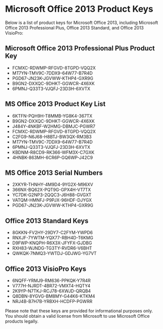 # Microsoft Office 2013 Product Keys

Below is a list of product keys for Microsoft Office 2013, including Microsoft Office 2013 Professional Plus, Office 2013 Standard, and Office 2013 VisioPro:

## Microsoft Office 2013 Professional Plus Product Key

- FCMXC-RDWMP-RFGVD-8TGPD-VQQ2X
- MT7YN-TMV9C-7DDX9-64W77-B7R4D
- PGD67-JN23K-JGVWW-KTHP4-GXR9G
- B9GN2-DXXQC-9DHKT-GGWCR-4X6XK
- 6PMNJ-Q33T3-VJQFJ-23D3H-6XVTX

## MS Office 2013 Product Key List

- 6KTFN-PQH9H-T8MMB-YG8K4-367TX
- B9GN2-DXXQC-9DHKT-GGWCR-4X6XK
- J484Y-4NKBF-W2HMG-DBMJC-PGWR7
- FCMXC-RDWMP-RFGVD-8TGPD-VQQ2X
- C2FG9-N6J68-H8BTJ-BW3QX-RM3B3
- MT7YN-TMV9C-7DDX9-64W77-B7R4D
- 6PMNJ-Q33T3-VJQFJ-23D3H-6XVTX
- KBDNM-R8CD9-RK366-WFM3X-C7GXK
- 4HNBK-863MH-6CR6P-GQ6WP-J42C9

## MS Office 2013 Serial Numbers

- 2XKYR-THNHY-4M9D4-9YG2X-M96XV
- 366NX-BQ62X-PQT9G-GPX4H-VT7TX
- YC7DK-G2NP3-2QQC3-J6H88-GVGXT
- VATQM-HMNFJ-P9PJX-96HDF-DJYGX
- PGD67-JN23K-JGVWW-KTHP4-GXR9G

## Office 2013 Standard Keys

- 8GKKN-FV2HY-29DY7-C2FYM-YWPD6
- RNXJF-7YWTM-YQX77-RBH4D-T6KMG
- D9FWP-KNQPH-R6X3X-JFYFX-GJDBG
- RXH83-WJNDG-TG3TY-RVDR6-V6BHT
- QWKQK-7NMQ3-YWTDJ-GDJWG-YG7VT

## Office 2013 VisioPro Keys

- 6NQFF-YRMJ9-RM636-PPKQK-Y7R4R
- V777H-NJRDT-4BR72-VMXT4-HQTY4
- 2K9YP-N7TKJ-RCJ78-6XWJD-QRQB4
- Q8DBN-8YGVG-BM8MY-G44K6-KTKM4
- NRJ4B-B7H7B-YRBXH-HCDFP-PGWRR

Please note that these keys are provided for informational purposes only. You should obtain a valid license from Microsoft to use Microsoft Office products legally.
